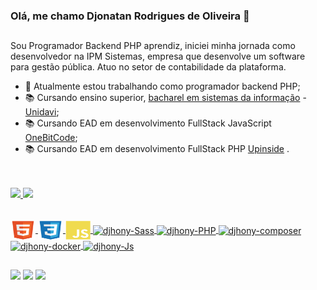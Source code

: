 ### Olá, me chamo Djonatan Rodrigues de Oliveira 👋
##

Sou Programador Backend PHP aprendiz, iniciei minha jornada como desenvolvedor na IPM Sistemas, empresa que desenvolve um software para gestão pública. Atuo no setor de contabilidade da plataforma. 

- 🔭 Atualmente estou trabalhando como programador backend PHP;
- 📚 Cursando ensino superior, <a href="https://www.unidavi.edu.br/cursos/sistemasdeinformacao">bacharel em sistemas da informação</a> - <a href="https://www.unidavi.edu.br/">Unidavi</a>;
- 📚 Cursando EAD em desenvolvimento FullStack JavaScript <a href="https://onebitcode.com/lp/">OneBitCode</a>;
- 📚 Cursando EAD em desenvolvimento FullStack PHP <a href="https://www.upinside.com.br/">Upinside</a>
.

<br />
<br />
<div>
  <a href="https://github.com/DjhonyOliveira">
  <img height="180em" src="https://github-readme-stats.vercel.app/api?username=DjhonyOliveira&show_icons=true&bg_color=00000000"/>
  <img height="180em" src="https://github-readme-stats.vercel.app/api/top-langs/?username=DjhonyOliveira&layout=compact&bg_color=00000000"/>
</div>    
<br />
<div style="display: inline_block"><br>
  <img align="center" alt="Djhony-HTML" height="30" width="40" src="https://raw.githubusercontent.com/devicons/devicon/master/icons/html5/html5-original.svg">
  <img align="center" alt="Djhony-CSS" height="30" width="40" src="https://raw.githubusercontent.com/devicons/devicon/master/icons/css3/css3-original.svg">
  <img align="center" alt="djhony-Js" height="30" width="40" src="https://raw.githubusercontent.com/devicons/devicon/master/icons/javascript/javascript-plain.svg">
  <img align="center" alt="djhony-Sass" height="50" width="40" src="https://cdn.jsdelivr.net/gh/devicons/devicon/icons/sass/sass-original.svg" />      
  <img align="center" alt="djhony-PHP" height="50" width="40" src="https://cdn.jsdelivr.net/gh/devicons/devicon/icons/php/php-plain.svg"/>
  <img align="center" alt="djhony-composer" height="50" width="40" src="https://cdn.jsdelivr.net/gh/devicons/devicon@latest/icons/composer/composer-original.svg" />
  <img align="center" alt="djhony-docker" height="50" width="40" src="https://cdn.jsdelivr.net/gh/devicons/devicon@latest/icons/docker/docker-original.svg" />
  <img align="center" alt="djhony-Js" height="30" width="40" src="https://cdn.jsdelivr.net/gh/devicons/devicon/icons/postgresql/postgresql-original.svg" />      
</div>
  
  ##
  
<div>
  <a href="https://www.linkedin.com/in/djonatan-rodrigues-473080255/" target="_blank"><img src="https://img.shields.io/badge/LinkedIn-0077B5?style=for-the-badge&logo=linkedin&logoColor=white" target="_blank"/></a>
  <a href="mailto:djonatan.rodrigues@magazord.com.br" target="_blank"><img src="https://img.shields.io/badge/Gmail-D14836?style=for-the-badge&logo=gmail&logoColor=white" target="_blank"/></a>
   <a href="https://www.instagram.com/djonatan_r_oliveira/" target="_blank"><img src="https://img.shields.io/badge/-Instagram-%23E4405F?style=for-the-badge&logo=instagram&logoColor=white" target="_blank"></a>
  
</div>
